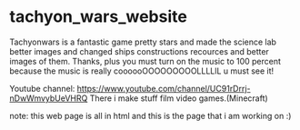 # tachyon_wars_website

Tachyonwars is a fantastic game pretty stars and made the science lab better images and changed ships constructions recources and better images of them. Thanks,
plus you must turn on the music to 100 percent because the music is really coooooOOOOOOOOOLLLLlL u must see it!



Youtube channel: https://www.youtube.com/channel/UC91rDrrj-nDwWmvybUeVHRQ
There i make stuff film video games.(Minecraft)


note: this web page is all in html and this is the page that i am working on :)
